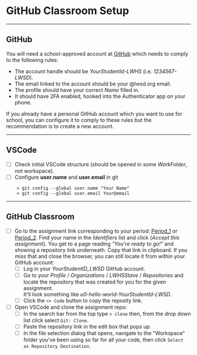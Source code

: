 # GitHub Classroom Setup

---
## GitHub
You will need a school-approved account at <a href="https://github.com/" target="_blank" rel="noopener">GitHub</a> which needs to comply to the following rules:
- The account handle should be *YourStudentId-LWHS* (i.e. *1234567-LWSD*).
- The email linked to the account should be your @lwsd.org email.
- The profile should have your correct *Name* filled in.
- It should have 2FA enabled, hooked into the Authenticator app on your phone.

If you already have a personal GitHub account which you want to use for school, you can configure it to comply to these rules but the recommendation is to create a new account.

---
## VSCode
- [ ] Check initial VSCode structure (should be opened in some *WorkFolder*, not  workspace).
- [ ] Configure **user.name** and **user.email** in git 
```
    > git config --global user.name "Your Name"
    > git config --global user.email Your@email
```
---
## GitHub Classroom
- [ ] Go to the assignment link corresponding to your period: <a href="https://classroom.github.com/a/rdbLaS3r" target="_blank" rel="noopener">Period_1</a> or <a href="https://classroom.github.com/a/MC8hoQwh" target="_blank" rel="noopener">Period_2</a>. Find your name in the *Identifiers* list and click {*Accept this assignment*}. You get to a page reading *"You're ready to go!"* and showing a repository link underneath. Copy that link in clipboard. If you miss that and close the browser, you can still locate it from within your GitHub account:
	- [ ] Log in your *YourStudentID_LWSD* GitHub account.
	- [ ] Go to your *Profile* / *Organizations* / *LWHSStave* / *Repositories* and locate the repository that was created for you for the given assignment.<br>It'll look something like *u0-hello-world-YourStudentId-LWSD*.
	- [ ] Click the `<> Code` button to copy the reposity link.
- [ ] Open VSCode and clone the assignment repo:
	- [ ] In the search bar from the top type `> clone` then, from the drop down list click select `Git: Clone`.
	- [ ] Paste the repository link in the edit box that pops up.
	- [ ] In the file selection dialog that opens, navigate to the "Workspace" folder you've been using so far for all your code, then click `Select as Repository Destination`.
